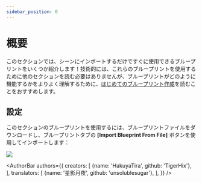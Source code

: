 ```yaml
---
sidebar_position: 0
---
```


# 概要

このセクションでは、シーンにインポートするだけですぐに使用できるブループリントをいくつか紹介します！技術的には、これらのブループリントを使用するために他のセクションを読む必要はありませんが、ブループリントがどのように機能するかをよりよく理解するために、[はじめてのブループリント作成](../understanding-blueprints)を読むことをおすすめします。

## 設定

このセクションのブループリントを使用するには、ブループリントファイルをダウンロードし、ブループリントタブの **[Import Blueprint From File]** ボタンを使用してインポートします：

![](/doc-img/jp-blueprint-templates-1.png)

<AuthorBar authors={{
  creators: [
    {name: 'HakuyaTira', github: 'TigerHix'},
  ],
  translators: [
    {name: '星影月夜', github: 'unsolublesugar'},
  ],
}} />
